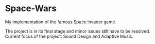 # Space-Wars
My implementation of the famous Space Invader game.

The project is in its final stage and minor issues still have to be resolved. Current focus of the project: Sound Design and Adaptive Music.
